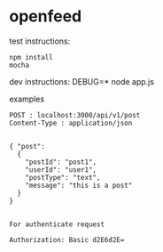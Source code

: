 openfeed
========
test
instructions:

    npm install
    mocha


dev instructions:
    DEBUG=* node app.js



examples

    POST : localhost:3000/api/v1/post
    Content-Type : application/json


    { "post":
      {
        "postId": "post1",
        "userId": "user1",
        "postType": "text",
        "message": "this is a post"
      }
    }


    For authenticate request

    Authorization: Basic d2E6d2E=
